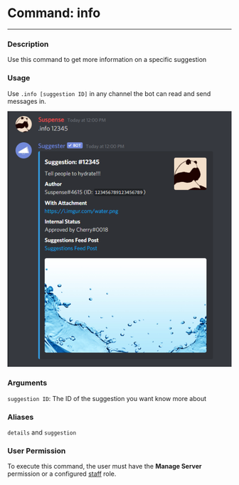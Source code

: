 # Command: info
---
### Description
Use this command to get more information on a specific suggestion

### Usage
Use `.info [suggestion ID]` in any channel the bot can read and send messages in.

![Suggestion details](../images/info.png)

### Arguments
`suggestion ID`: The ID of the suggestion you want know more about

### Aliases
`details` and `suggestion`

### User Permission
To execute this command, the user must have the **Manage Server** permission or a configured [staff](/config/staffroles.md) role.
